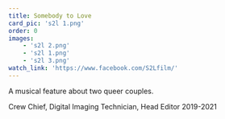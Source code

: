 ```yaml
---
title: Somebody to Love
card_pic: 's2l 1.png'
order: 0
images:
    - 's2l 2.png'
    - 's2l 1.png'
    - 's2l 3.png'
watch_link: 'https://www.facebook.com/S2Lfilm/'
---
```

A musical feature about two queer couples.

Crew Chief, Digital Imaging Technician, Head Editor 2019-2021
